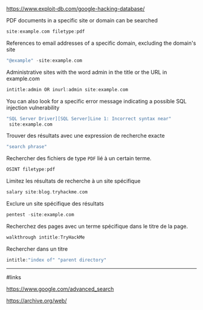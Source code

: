 https://www.exploit-db.com/google-hacking-database/

PDF documents in a specific site or domain can be searched

```c
site:example.com filetype:pdf
```

References to email addresses of a specific domain, excluding the domain's site

```c
"@example" -site:example.com
```

Administrative sites with the word admin in the title or the URL in
example.com 

```c
intitle:admin OR inurl:admin site:example.com
```


You can also look for a specific error message indicating a possible SQL injection
vulnerability

```c
"SQL Server Driver][SQL Server]Line 1: Incorrect syntax near"
 site:example.com
```

Trouver des résultats avec une expression de recherche exacte

```c
"search phrase"
```

Rechercher des fichiers de type `PDF` lié à un certain terme.

```c
OSINT filetype:pdf
```

Limitez les résultats de recherche à un site spécifique

```c
salary site:blog.tryhackme.com
```

Exclure un site spécifique des résultats

```c
pentest -site:example.com
```

Recherchez des pages avec un terme spécifique dans le titre de la page.

```c
walkthrough intitle:TryHackMe
```

Rechercher dans un titre

```c
intitle:"index of" "parent directory"
```

---
#links 

https://www.google.com/advanced_search

https://archive.org/web/

